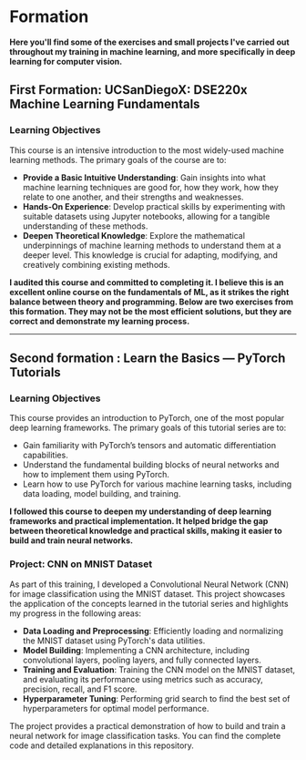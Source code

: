 # Formation
**Here you'll find some of the exercises and small projects I've carried out throughout my training in machine learning, and more specifically in deep learning for computer vision.**


## First Formation: UCSanDiegoX: DSE220x Machine Learning Fundamentals 

### Learning Objectives
This course is an intensive introduction to the most widely-used machine learning methods. The primary goals of the course are to:
* **Provide a Basic Intuitive Understanding**: Gain insights into what machine learning techniques are good for, how they work, how they relate to one another, and their strengths and weaknesses.
* **Hands-On Experience**: Develop practical skills by experimenting with suitable datasets using Jupyter notebooks, allowing for a tangible understanding of these methods.
* **Deepen Theoretical Knowledge**: Explore the mathematical underpinnings of machine learning methods to understand them at a deeper level. This knowledge is crucial for adapting, modifying, and creatively combining existing methods.

**I audited this course and committed to completing it. I believe this is an excellent online course on the fundamentals of ML, as it strikes the right balance between theory and programming. Below are two exercises from this formation. They may not be the most efficient solutions, but they are correct and demonstrate my learning process.**

---

## Second formation : Learn the Basics — PyTorch Tutorials

### Learning Objectives
This course provides an introduction to PyTorch, one of the most popular deep learning frameworks. The primary goals of this tutorial series are to:
* Gain familiarity with PyTorch’s tensors and automatic differentiation capabilities.
* Understand the fundamental building blocks of neural networks and how to implement them using PyTorch.
* Learn how to use PyTorch for various machine learning tasks, including data loading, model building, and training.

**I followed this course to deepen my understanding of deep learning frameworks and practical implementation. It helped bridge the gap between theoretical knowledge and practical skills, making it easier to build and train neural networks.**

### Project: CNN on MNIST Dataset
As part of this training, I developed a Convolutional Neural Network (CNN) for image classification using the MNIST dataset. This project showcases the application of the concepts learned in the tutorial series and highlights my progress in the following areas:
* **Data Loading and Preprocessing**: Efficiently loading and normalizing the MNIST dataset using PyTorch's data utilities.
* **Model Building**: Implementing a CNN architecture, including convolutional layers, pooling layers, and fully connected layers.
* **Training and Evaluation**: Training the CNN model on the MNIST dataset, and evaluating its performance using metrics such as accuracy, precision, recall, and F1 score.
* **Hyperparameter Tuning**: Performing grid search to find the best set of hyperparameters for optimal model performance.

The project provides a practical demonstration of how to build and train a neural network for image classification tasks. You can find the complete code and detailed explanations in this repository.
